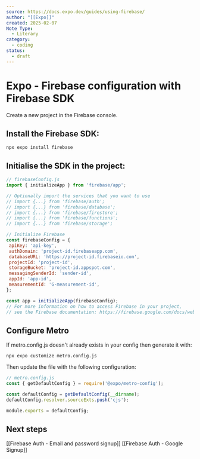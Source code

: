```yaml
---
source: https://docs.expo.dev/guides/using-firebase/
author: "[[Expo]]"
created: 2025-02-07
Note Type:
  - Literary
category:
  - coding
status:
  - draft
---
```

# Expo - Firebase configuration with Firebase SDK
Create a new project in the Firebase console.
## Install the Firebase SDK:
```shell
npx expo install firebase
```
## Initialise the SDK in the project:
 ```js
 // firebaseConfig.js
 import { initializeApp } from 'firebase/app';

// Optionally import the services that you want to use
// import {...} from 'firebase/auth';
// import {...} from 'firebase/database';
// import {...} from 'firebase/firestore';
// import {...} from 'firebase/functions';
// import {...} from 'firebase/storage';

// Initialize Firebase
const firebaseConfig = {
  apiKey: 'api-key',
  authDomain: 'project-id.firebaseapp.com',
  databaseURL: 'https://project-id.firebaseio.com',
  projectId: 'project-id',
  storageBucket: 'project-id.appspot.com',
  messagingSenderId: 'sender-id',
  appId: 'app-id',
  measurementId: 'G-measurement-id',
};

const app = initializeApp(firebaseConfig);
// For more information on how to access Firebase in your project,
// see the Firebase documentation: https://firebase.google.com/docs/web/setup#access-firebase
```
## Configure Metro
If metro.config.js doesn't already exists in your config then generate it with:
```shell
npx expo customize metro.config.js
```

Then update the file with the following configuration:
```js
// metro.config.js
const { getDefaultConfig } = require('@expo/metro-config');

const defaultConfig = getDefaultConfig(__dirname);
defaultConfig.resolver.sourceExts.push('cjs');

module.exports = defaultConfig;

```
## Next steps
[[Firebase Auth - Email and password signup]]
[[Firebase Auth - Google Signup]]
